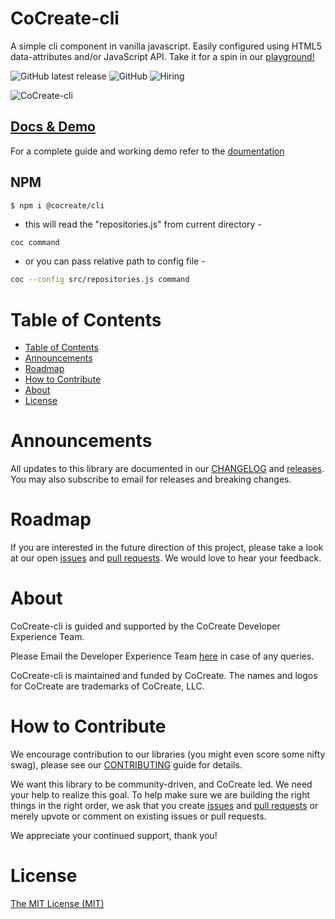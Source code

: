 # CoCreate-cli

A simple cli component in vanilla javascript. Easily configured using HTML5 data-attributes and/or JavaScript API. Take it for a spin in our [playground!](https://cocreate.app/docs/cli)

![GitHub latest release](https://img.shields.io/github/v/release/CoCreate-app/CoCreate-cli?flat-square)
![GitHub](https://img.shields.io/github/license/CoCreate-app/CoCreate-cli?style=flat-square)
![Hiring](https://img.shields.io/static/v1?style=flat-square&label=&message=Hiring&color=blueviolet)

![CoCreate-cli](https://cdn.cocreate.app/docs/CoCreate-cli.gif)

## [Docs & Demo](https://cocreate.app/docs/cli)

For a complete guide and working demo refer to the [doumentation](https://cocreate.app/docs/cli)

## NPM

```shell
$ npm i @cocreate/cli
```
* this will read the "repositories.js" from current directory -
 ```sh
 coc command
 ```
 
* or you can pass relative path to config file -
 ```sh
 coc --config src/repositories.js command
 ```

# Table of Contents

- [Table of Contents](#table-of-contents)
- [Announcements](#announcements)
- [Roadmap](#roadmap)
- [How to Contribute](#how-to-contribute)
- [About](#about)
- [License](#license)

<a name="announcements"></a>

# Announcements

All updates to this library are documented in our [CHANGELOG](https://github.com/CoCreate-app/CoCreate-cli/blob/master/CHANGELOG.md) and [releases](https://github.com/CoCreate-app/CoCreate-cli/releases). You may also subscribe to email for releases and breaking changes.

<a name="roadmap"></a>

# Roadmap

If you are interested in the future direction of this project, please take a look at our open [issues](https://github.com/CoCreate-app/CoCreate-cli/issues) and [pull requests](https://github.com/CoCreate-app/CoCreate-cli/pulls). We would love to hear your feedback.

<a name="about"></a>

# About

CoCreate-cli is guided and supported by the CoCreate Developer Experience Team.

Please Email the Developer Experience Team [here](mailto:develop@cocreate.app) in case of any queries.

CoCreate-cli is maintained and funded by CoCreate. The names and logos for CoCreate are trademarks of CoCreate, LLC.

<a name="contribute"></a>

# How to Contribute

We encourage contribution to our libraries (you might even score some nifty swag), please see our [CONTRIBUTING](https://github.com/CoCreate-app/CoCreate-cli/blob/master/CONTRIBUTING.md) guide for details.

We want this library to be community-driven, and CoCreate led. We need your help to realize this goal. To help make sure we are building the right things in the right order, we ask that you create [issues](https://github.com/CoCreate-app/CoCreate-cli/issues) and [pull requests](https://github.com/CoCreate-app/CoCreate-cli/pulls) or merely upvote or comment on existing issues or pull requests.

We appreciate your continued support, thank you!

# License

[The MIT License (MIT)](https://github.com/CoCreate-app/CoCreate-cli/blob/master/LICENSE)
